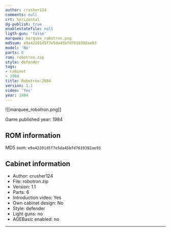 ```yaml
---
author: crusher124
comments: null
crt: horizontal
dg-publish: true
enablestatefile: null
ligth-gun: 'false'
marquee: marquee_robotron.png
md5sum: e9a42201d5f7e5da45bfd7619392ae93
model: 'No'
parts: 6
rom: robotron.zip
style: defender
tags:
- cabinet
- 1984
title: Robotron:2084
version: 1.1
video: 'Yes'
year: 1984
---
```


![[marquee_robotron.png]]

Game published year: 1984

## ROM information

MD5 sum: `e9a42201d5f7e5da45bfd7619392ae93` 

## Cabinet information

- Author: crusher124
- File: robotron.zip
- Version: 1.1
- Parts: 6
- Introduction video: Yes
- Own cabinet design: No
- Style: defender
- Light guns: no
- AGEBasic enabled: no

---
